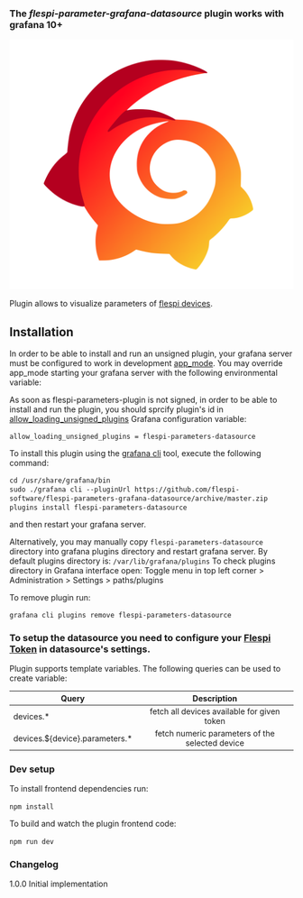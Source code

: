 ### The _flespi-parameter-grafana-datasource_ plugin works with grafana 10+

![Logo](https://github.com/flespi-software/flespi-parameters-grafana-datasource/blob/main/src/img/logo.svg "flespi parameters grafana plugin")

Plugin allows to visualize parameters of [flespi devices](https://flespi.io/docs/#/gw/!/devices).

## Installation

In order to be able to install and run an unsigned plugin, your grafana server must be configured to work in development [app_mode](https://grafana.com/docs/grafana/latest/setup-grafana/configure-grafana/#app_mode). You may override app_mode starting your grafana server with the following environmental variable:

As soon as flespi-parameters-plugin is not signed, in order to be able to install and run the plugin, you should sprcify plugin's id in [allow_loading_unsigned_plugins](https://grafana.com/docs/grafana/latest/setup-grafana/configure-grafana/#allow_loading_unsigned_plugins) Grafana configuration variable:

```
allow_loading_unsigned_plugins = flespi-parameters-datasource
```

To install this plugin using the [grafana cli](https://grafana.com/docs/grafana/latest/cli/) tool, execute the following command:
```
cd /usr/share/grafana/bin
sudo ./grafana cli --pluginUrl https://github.com/flespi-software/flespi-parameters-grafana-datasource/archive/master.zip plugins install flespi-parameters-datasource
```
and then restart your grafana server.

Alternatively, you may manually copy `flespi-parameters-datasource` directory into grafana plugins directory and restart grafana server.
By default plugins directory is: `/var/lib/grafana/plugins`
To check plugins directory in Grafana interface open: Toggle menu in top left corner > Administration > Settings > paths/plugins

To remove plugin run:
```
grafana cli plugins remove flespi-parameters-datasource
```

### To setup the datasource you need to configure your [Flespi Token](https://flespi.com/kb/tokens-access-keys-to-flespi-platform) in datasource's settings.

Plugin supports template variables. The following queries can be used to create variable:

| Query                              | Description                                             |
| ---------------------------------- |:-------------------------------------------------------:|
| devices.*                          | fetch all devices available for given token             |
| devices.${device}.parameters.*     | fetch numeric parameters of the selected device         |


### Dev setup

To install frontend dependencies run:

`npm install`

To build and watch the plugin frontend code:

`npm run dev`

### Changelog

1.0.0
  Initial implementation